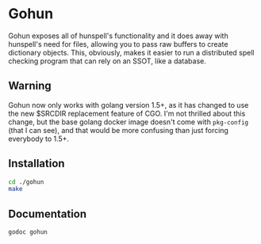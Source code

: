 Gohun
=====
Gohun exposes all of hunspell's functionality and it does away with hunspell's need for files, allowing you to pass raw buffers to create dictionary objects. This, obviously, makes it easier to run a distributed spell checking program that can rely on an SSOT, like a database.

Warning
-------
Gohun now only works with golang version 1.5+, as it has changed to use the new $SRCDIR replacement feature of CGO. I'm not thrilled about this change, but the base golang docker image doesn't come with `pkg-config` (that I can see), and that would be more confusing than just forcing everybody to 1.5+.

Installation
------------
```sh
cd ./gohun
make
```

Documentation
--------------
```sh
godoc gohun
```
